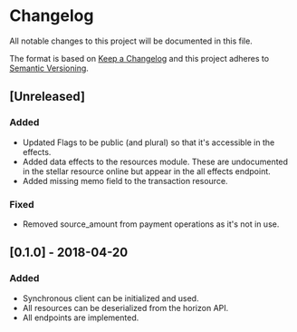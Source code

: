 # Changelog

All notable changes to this project will be documented in this file.

The format is based on [Keep a Changelog](http://keepachangelog.com/en/1.0.0/)
and this project adheres to [Semantic Versioning](http://semver.org/spec/v2.0.0.html).

## [Unreleased]

### Added
- Updated Flags to be public (and plural) so that it's accessible in the effects.
- Added data effects to the resources module. These are undocumented in the stellar resource online but appear in the all effects endpoint.
- Added missing memo field to the transaction resource.

### Fixed
- Removed source_amount from payment operations as it's not in use.

## [0.1.0] - 2018-04-20

### Added
- Synchronous client can be initialized and used.
- All resources can be deserialized from the horizon API.
- All endpoints are implemented.
